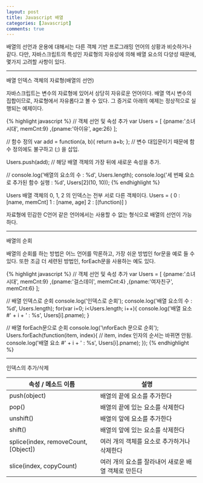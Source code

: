```yaml
---
layout: post
title: Javascript 배열
categories: [Javascript]
comments: true
---
```


배열의 선언과 운용에 대해서는 다른 객체 기반 프로그래밍 언어의 상황과 비슷하거나 같다.
다만, 자바스크립트의 특성인 자료형의 자유성에 의해 배열 요소의 다양성 때문에, 몇가지 고려할 사항이 있다.

-----------------

배열 인덱스 객체의 자료형(배열의 선언)

자바스크립트는 변수의 자료형에 있어서 상당히 자유로운 언어이다. 배열 역시 변수의 집합이므로, 자료형에서 자유롭다고 볼 수 있다.
그 증거로 아래의 예제는 정상적으로 실행되는 예제이다. 

{% highlight javascript %}
// 객체 선언 및 속성 추가
var Users = [
    {pname:'소녀시대', memCnt:9}
    ,{pname:'아이유', age:26}
];
 
//  함수 정의
var add = function(a, b){
    return a+b;
}; // 변수 대입문이기 때문에 함수 정의에도 불구하고 (;) 을 삽입.
 
Users.push(add); // 해당 배열 객체의 가장 뒤에 새로운 속성을 추가.
 
// 
console.log('배열의 요소의 수 : %d', Users.length);
console.log('세 번째 요소로 추가된 함수 실행 : %d', Users[2](10, 10));
{% endhighlight %}

Users 배열 객체의 0, 1, 2 의 인덱스는 전부 서로 다른 객체이다.
Users = (
    0 : [name, memCnt]
    1 : [name, age]
    2 : [(function)]
)

자료형에 민감한 C언어 같은 언어에서는 사용할 수 없는 형식으로 배열의 선언이 가능하다.

-----------------------

배열의 순회

배열의 순회를 하는 방법은 어느 언어를 막론하고, 가장 쉬운 방법인 for문을 예로 들 수 있다.
또한 조금 더 세련된 방법인, forEach문을 사용하는 예도 있다.

{% highlight javascript %}
// 객체 선언 및 속성 추가
var Users = [
    {pname:'소녀시대', memCnt:9}
    ,{pname:'걸스데이', memCnt:4}
    ,{pname:'여자친구', memCnt:6}
];
 
// 배열 인덱스로 순회
console.log('인덱스로 순회');
console.log('배열 요소의 수 : %d', Users.length);
for(var i=0; i<Users.length; i++){
    console.log('배열 요소 #' + i + ' : %s', Users[i].pname);
}
 
// 배열 forEach문으로 순회
console.log('\nforEach 문으로 순회');
Users.forEach(function(item, index){ // item, index 인자의 순서는 바뀌면 안됨.
    console.log('배열 요소 #' + i + ' : %s', Users[i].pname);
});
{% endhighlight %}

-------------------------------------

인덱스의 추가/삭제

|속성 / 메소드 이름             | 설명                          |
|------------------------------|------------------------------|
|push(object)                  |배열의 끝에 요소를 추가한다|
|pop()                          |배열의 끝에 있는 요소를 삭제한다|
|unshift()                      |배열의 앞에 요소를 추가한다|
|shift()                        |배열의 앞에 있는 요소를 삭제한다|
|splice(index, removeCount, [Object])|여러 개의 객체를 요소로 추가하거나 삭제한다|
|slice(index, copyCount)        |여러 개의 요소를 잘라내어 새로운 배열 객체로 만든다|
